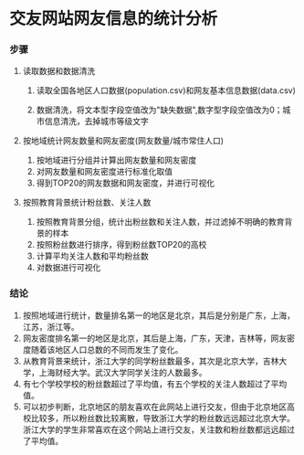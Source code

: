 # 交友网站网友信息的统计分析

### 步骤

1. 读取数据和数据清洗

   1. 读取全国各地区人口数据(population.csv)和网友基本信息数据(data.csv)

   2. 数据清洗，将文本型字段空值改为"缺失数据",数字型字段空值改为0；城市信息清洗，去掉城市等级文字

2. 按地域统计网友数量和网友密度(网友数量/城市常住人口)
   1. 按地域进行分组并计算出网友数量和网友密度
   2. 对网友数量和网友密度进行标准化取值
   3. 得到TOP20的网友数据和网友密度，并进行可视化

3. 按照教育背景统计粉丝数、关注人数
   1. 按照教育背景分组，统计出粉丝数和关注人数，并过滤掉不明确的教育背景的样本
   2. 按照粉丝数进行排序，得到粉丝数TOP20的高校
   3. 计算平均关注人数和平均粉丝数
   4. 对数据进行可视化

### 结论

1. 按照地域进行统计，数量排名第一的地区是北京，其后是分别是广东，上海，江苏，浙江等。
2. 网友密度排名第一的地区是北京，其后是上海，广东，天津，吉林等，网友密度随着该地区人口总数的不同而发生了变化。
3. 从教育背景来统计，浙江大学的同学粉丝数最多，其次是北京大学，吉林大学，上海财经大学。武汉大学同学关注的人数最多。
4. 有七个学校学校的粉丝数超过了平均值，有五个学校的关注人数超过了平均值。
5. 可以初步判断，北京地区的朋友喜欢在此网站上进行交友，但由于北京地区高校比较多，所以粉丝数比较离散，导致浙江大学的粉丝数远远超过北京大学。浙江大学的学生非常喜欢在这个网站上进行交友，关注数和粉丝数都远远超过了平均值。

